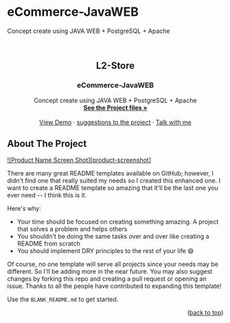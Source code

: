 # eCommerce-JavaWEB
Concept create using JAVA WEB + PostgreSQL + Apache

<!-- MAIN PAGE -->
<br />
<div align="center">
  <h2 align="center">L2-Store</h2>
  <h3 align="center">eCommerce-JavaWEB</h3>

  <p align="center">
    Concept create using JAVA WEB + PostgreSQL + Apache
    <br />
    <a href="https://github.com/othneildrew/Best-README-Template"><strong>See the Project files »</strong></a>
    <br />
    <br />
    <a href="https://github.com/othneildrew/Best-README-Template">View Demo</a>
    ·
    <a href="https://github.com/othneildrew/Best-README-Template/issues">suggestions to the project</a>
    ·
    <a href="https://github.com/othneildrew/Best-README-Template/issues">Talk with me</a>
  </p>
</div>

<!-- ABOUT THE PROJECT -->
## About The Project

[![Product Name Screen Shot][product-screenshot]](https://example.com)

There are many great README templates available on GitHub; however, I didn't find one that really suited my needs so I created this enhanced one. I want to create a README template so amazing that it'll be the last one you ever need -- I think this is it.

Here's why:
* Your time should be focused on creating something amazing. A project that solves a problem and helps others
* You shouldn't be doing the same tasks over and over like creating a README from scratch
* You should implement DRY principles to the rest of your life :smile:

Of course, no one template will serve all projects since your needs may be different. So I'll be adding more in the near future. You may also suggest changes by forking this repo and creating a pull request or opening an issue. Thanks to all the people have contributed to expanding this template!

Use the `BLANK_README.md` to get started.

<p align="right">(<a href="#top">back to top</a>)</p>
